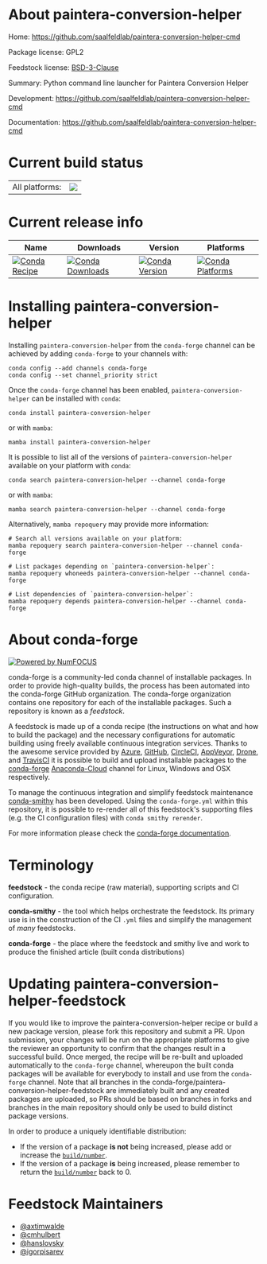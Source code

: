 About paintera-conversion-helper
================================

Home: https://github.com/saalfeldlab/paintera-conversion-helper-cmd

Package license: GPL2

Feedstock license: [BSD-3-Clause](https://github.com/conda-forge/paintera-conversion-helper-feedstock/blob/main/LICENSE.txt)

Summary: Python command line launcher for Paintera Conversion Helper

Development: https://github.com/saalfeldlab/paintera-conversion-helper-cmd

Documentation: https://github.com/saalfeldlab/paintera-conversion-helper-cmd

Current build status
====================


<table><tr><td>All platforms:</td>
    <td>
      <a href="https://dev.azure.com/conda-forge/feedstock-builds/_build/latest?definitionId=7280&branchName=main">
        <img src="https://dev.azure.com/conda-forge/feedstock-builds/_apis/build/status/paintera-conversion-helper-feedstock?branchName=main">
      </a>
    </td>
  </tr>
</table>

Current release info
====================

| Name | Downloads | Version | Platforms |
| --- | --- | --- | --- |
| [![Conda Recipe](https://img.shields.io/badge/recipe-paintera--conversion--helper-green.svg)](https://anaconda.org/conda-forge/paintera-conversion-helper) | [![Conda Downloads](https://img.shields.io/conda/dn/conda-forge/paintera-conversion-helper.svg)](https://anaconda.org/conda-forge/paintera-conversion-helper) | [![Conda Version](https://img.shields.io/conda/vn/conda-forge/paintera-conversion-helper.svg)](https://anaconda.org/conda-forge/paintera-conversion-helper) | [![Conda Platforms](https://img.shields.io/conda/pn/conda-forge/paintera-conversion-helper.svg)](https://anaconda.org/conda-forge/paintera-conversion-helper) |

Installing paintera-conversion-helper
=====================================

Installing `paintera-conversion-helper` from the `conda-forge` channel can be achieved by adding `conda-forge` to your channels with:

```
conda config --add channels conda-forge
conda config --set channel_priority strict
```

Once the `conda-forge` channel has been enabled, `paintera-conversion-helper` can be installed with `conda`:

```
conda install paintera-conversion-helper
```

or with `mamba`:

```
mamba install paintera-conversion-helper
```

It is possible to list all of the versions of `paintera-conversion-helper` available on your platform with `conda`:

```
conda search paintera-conversion-helper --channel conda-forge
```

or with `mamba`:

```
mamba search paintera-conversion-helper --channel conda-forge
```

Alternatively, `mamba repoquery` may provide more information:

```
# Search all versions available on your platform:
mamba repoquery search paintera-conversion-helper --channel conda-forge

# List packages depending on `paintera-conversion-helper`:
mamba repoquery whoneeds paintera-conversion-helper --channel conda-forge

# List dependencies of `paintera-conversion-helper`:
mamba repoquery depends paintera-conversion-helper --channel conda-forge
```


About conda-forge
=================

[![Powered by
NumFOCUS](https://img.shields.io/badge/powered%20by-NumFOCUS-orange.svg?style=flat&colorA=E1523D&colorB=007D8A)](https://numfocus.org)

conda-forge is a community-led conda channel of installable packages.
In order to provide high-quality builds, the process has been automated into the
conda-forge GitHub organization. The conda-forge organization contains one repository
for each of the installable packages. Such a repository is known as a *feedstock*.

A feedstock is made up of a conda recipe (the instructions on what and how to build
the package) and the necessary configurations for automatic building using freely
available continuous integration services. Thanks to the awesome service provided by
[Azure](https://azure.microsoft.com/en-us/services/devops/), [GitHub](https://github.com/),
[CircleCI](https://circleci.com/), [AppVeyor](https://www.appveyor.com/),
[Drone](https://cloud.drone.io/welcome), and [TravisCI](https://travis-ci.com/)
it is possible to build and upload installable packages to the
[conda-forge](https://anaconda.org/conda-forge) [Anaconda-Cloud](https://anaconda.org/)
channel for Linux, Windows and OSX respectively.

To manage the continuous integration and simplify feedstock maintenance
[conda-smithy](https://github.com/conda-forge/conda-smithy) has been developed.
Using the ``conda-forge.yml`` within this repository, it is possible to re-render all of
this feedstock's supporting files (e.g. the CI configuration files) with ``conda smithy rerender``.

For more information please check the [conda-forge documentation](https://conda-forge.org/docs/).

Terminology
===========

**feedstock** - the conda recipe (raw material), supporting scripts and CI configuration.

**conda-smithy** - the tool which helps orchestrate the feedstock.
                   Its primary use is in the construction of the CI ``.yml`` files
                   and simplify the management of *many* feedstocks.

**conda-forge** - the place where the feedstock and smithy live and work to
                  produce the finished article (built conda distributions)


Updating paintera-conversion-helper-feedstock
=============================================

If you would like to improve the paintera-conversion-helper recipe or build a new
package version, please fork this repository and submit a PR. Upon submission,
your changes will be run on the appropriate platforms to give the reviewer an
opportunity to confirm that the changes result in a successful build. Once
merged, the recipe will be re-built and uploaded automatically to the
`conda-forge` channel, whereupon the built conda packages will be available for
everybody to install and use from the `conda-forge` channel.
Note that all branches in the conda-forge/paintera-conversion-helper-feedstock are
immediately built and any created packages are uploaded, so PRs should be based
on branches in forks and branches in the main repository should only be used to
build distinct package versions.

In order to produce a uniquely identifiable distribution:
 * If the version of a package **is not** being increased, please add or increase
   the [``build/number``](https://docs.conda.io/projects/conda-build/en/latest/resources/define-metadata.html#build-number-and-string).
 * If the version of a package **is** being increased, please remember to return
   the [``build/number``](https://docs.conda.io/projects/conda-build/en/latest/resources/define-metadata.html#build-number-and-string)
   back to 0.

Feedstock Maintainers
=====================

* [@axtimwalde](https://github.com/axtimwalde/)
* [@cmhulbert](https://github.com/cmhulbert/)
* [@hanslovsky](https://github.com/hanslovsky/)
* [@igorpisarev](https://github.com/igorpisarev/)

